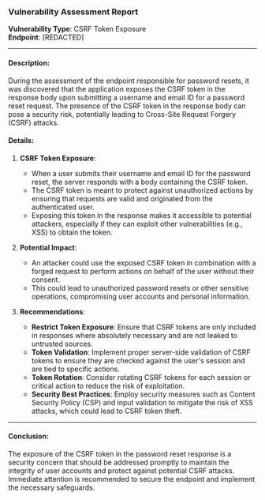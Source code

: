### Vulnerability Assessment Report

**Vulnerability Type**: CSRF Token Exposure  
**Endpoint**: [REDACTED]

---

#### Description:
During the assessment of the endpoint responsible for password resets, it was discovered that the application exposes the CSRF token in the response body upon submitting a username and email ID for a password reset request. The presence of the CSRF token in the response body can pose a security risk, potentially leading to Cross-Site Request Forgery (CSRF) attacks.

#### Details:
1. **CSRF Token Exposure**:
   - When a user submits their username and email ID for the password reset, the server responds with a body containing the CSRF token.
   - The CSRF token is meant to protect against unauthorized actions by ensuring that requests are valid and originated from the authenticated user.
   - Exposing this token in the response makes it accessible to potential attackers, especially if they can exploit other vulnerabilities (e.g., XSS) to obtain the token.

2. **Potential Impact**:
   - An attacker could use the exposed CSRF token in combination with a forged request to perform actions on behalf of the user without their consent.
   - This could lead to unauthorized password resets or other sensitive operations, compromising user accounts and personal information.

3. **Recommendations**:
   - **Restrict Token Exposure**: Ensure that CSRF tokens are only included in responses where absolutely necessary and are not leaked to untrusted sources.
   - **Token Validation**: Implement proper server-side validation of CSRF tokens to ensure they are checked against the user's session and are tied to specific actions.
   - **Token Rotation**: Consider rotating CSRF tokens for each session or critical action to reduce the risk of exploitation.
   - **Security Best Practices**: Employ security measures such as Content Security Policy (CSP) and input validation to mitigate the risk of XSS attacks, which could lead to CSRF token theft.

---

#### Conclusion:
The exposure of the CSRF token in the password reset response is a security concern that should be addressed promptly to maintain the integrity of user accounts and protect against potential CSRF attacks. Immediate attention is recommended to secure the endpoint and implement the necessary safeguards.
